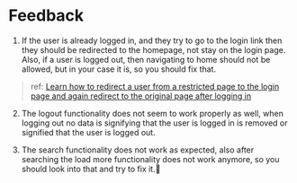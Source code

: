 # Feedback

1. If the user is already logged in, and they try to go to the login link then they should be redirected to the homepage, not stay on the login page. Also, if a user is logged out, then navigating to home should not be allowed, but in your case it is, so you should fix that.

> ref: [Learn how to redirect a user from a restricted page to the login page and again redirect to the original page after logging in](https://www.makeuseof.com/redirect-user-after-login-re)

2. The logout functionality does not seem to work properly as well, when logging out no data is signifying that the user is logged in is removed or signified that the user is logged out.

3. The search functionality does not work as expected, also after searching the load more functionality does not work anymore, so you should look into that and try to fix it.🤔
